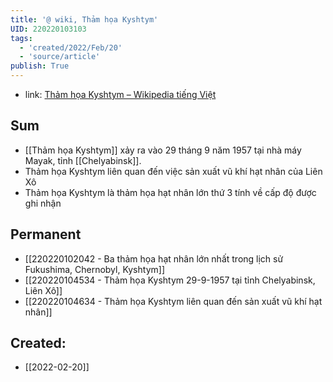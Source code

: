 ```yaml
---
title: '@ wiki, Thảm họa Kyshtym'
UID: 220220103103
tags:
  - 'created/2022/Feb/20'
  - 'source/article'
publish: True
---
```

- link: [Thảm họa Kyshtym – Wikipedia tiếng Việt](https://vi.wikipedia.org/wiki/Th%E1%BA%A3m_h%E1%BB%8Da_Kyshtym)

## Sum
- [[Thảm họa Kyshtym]] xảy ra vào 29 tháng 9 năm 1957 tại nhà máy Mayak, tỉnh [[Chelyabinsk]].
- Thảm họa Kyshtym liên quan đến việc sản xuất vũ khí hạt nhân của Liên Xô
- Thảm họa Kyshtym là thảm họa hạt nhân lớn thứ 3 tính về cấp độ được ghi nhận

## Permanent
- [[220220102042 - Ba thảm họa hạt nhân lớn nhất trong lịch sử Fukushima, Chernobyl, Kyshtym]]
- [[220220104534 - Thảm họa Kyshtym 29-9-1957 tại tỉnh Chelyabinsk, Liên Xô]]
- [[220220104634 - Thảm họa Kyshtym liên quan đến sản xuất vũ khí hạt nhân]]



## Created:
- [[2022-02-20]]
